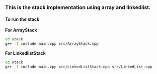 ### This is the stack implementation using array and linkedlist.

#### To run the stack
**For ArrayStack**
```bash
cd stack
g++ -I include main.cpp src/ArrayStack.cpp
```

**For LinkedlistStack**
```bash
cd stack
g++ -I include main.cpp src/LinkedListStack.cpp src/LinkedList.cpp
```